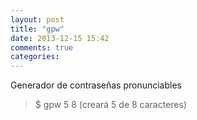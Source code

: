 ```yaml
---
layout: post
title: "gpw"
date: 2013-12-15 15:42
comments: true
categories: 
---
```

Generador de contraseñas pronunciables

>$ gpw 5 8  (creará 5 de 8 caracteres)

